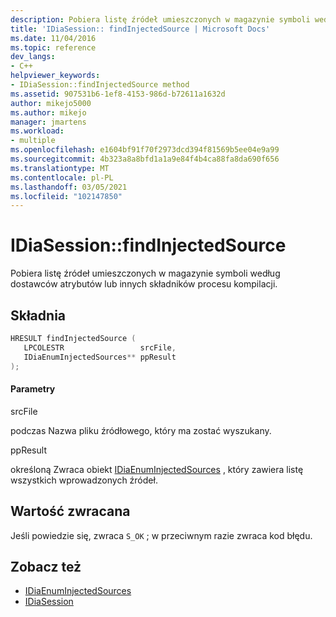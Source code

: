 ```yaml
---
description: Pobiera listę źródeł umieszczonych w magazynie symboli według dostawców atrybutów lub innych składników procesu kompilacji.
title: 'IDiaSession:: findInjectedSource | Microsoft Docs'
ms.date: 11/04/2016
ms.topic: reference
dev_langs:
- C++
helpviewer_keywords:
- IDiaSession::findInjectedSource method
ms.assetid: 907531b6-1ef8-4153-986d-b72611a1632d
author: mikejo5000
ms.author: mikejo
manager: jmartens
ms.workload:
- multiple
ms.openlocfilehash: e1604bf91f70f2973dcd394f81569b5ee04e9a99
ms.sourcegitcommit: 4b323a8a8bfd1a1a9e84f4b4ca88fa8da690f656
ms.translationtype: MT
ms.contentlocale: pl-PL
ms.lasthandoff: 03/05/2021
ms.locfileid: "102147850"
---
```

# <a name="idiasessionfindinjectedsource"></a>IDiaSession::findInjectedSource
Pobiera listę źródeł umieszczonych w magazynie symboli według dostawców atrybutów lub innych składników procesu kompilacji.

## <a name="syntax"></a>Składnia

```C++
HRESULT findInjectedSource ( 
   LPCOLESTR                 srcFile,
   IDiaEnumInjectedSources** ppResult
);
```

#### <a name="parameters"></a>Parametry
 srcFile

podczas Nazwa pliku źródłowego, który ma zostać wyszukany.

 ppResult

określoną Zwraca obiekt [IDiaEnumInjectedSources](../../debugger/debug-interface-access/idiaenuminjectedsources.md) , który zawiera listę wszystkich wprowadzonych źródeł.

## <a name="return-value"></a>Wartość zwracana
 Jeśli powiedzie się, zwraca `S_OK` ; w przeciwnym razie zwraca kod błędu.

## <a name="see-also"></a>Zobacz też
- [IDiaEnumInjectedSources](../../debugger/debug-interface-access/idiaenuminjectedsources.md)
- [IDiaSession](../../debugger/debug-interface-access/idiasession.md)
